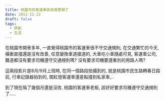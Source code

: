 ```yaml
---
title: 桃園市的客運車該改善整頓了
date: 2011-11-22
draft: false
tags:
  - 原創
  - 生活
---
```

在桃園市開車多年,
一直覺得桃園市的客運車很不守交通規則,
在交通繁忙的今天,
橫衝直撞還是沒有改善,
任意變換車道搶道的,
大車吃小車隨處可見,
客運車公司,
難道都沒有要求司機遵守交通規則嗎?
沒有要求司機要遵重別的用路人嗎?


這兩段影片是8月/9月上班時,
在同一個路段拍攝到的,
就是桃園市民生路轉春日路前,
行車記錄器拍到的,
闖紅燈客運車還差點撞到私家車,..

到了現在隔了幾個月還是沒改.
桃園的客運車老板,
該好好要求司機遵守交通規則了.....